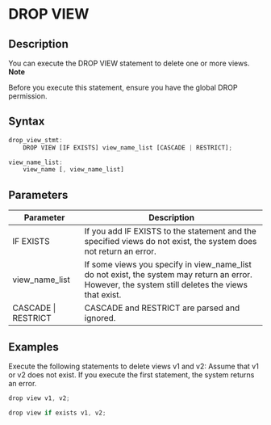 DROP VIEW 
==============================



Description 
--------------------

You can execute the DROP VIEW statement to delete one or more views.
**Note**



Before you execute this statement, ensure you have the global DROP permission.

Syntax 
---------------

```javascript
drop_view_stmt:
    DROP VIEW [IF EXISTS] view_name_list [CASCADE | RESTRICT];

view_name_list:
    view_name [, view_name_list]
```



Parameters 
-------------------



|    **Parameter**    |                                                                          **Description**                                                                          |
|---------------------|-------------------------------------------------------------------------------------------------------------------------------------------------------------------|
| IF EXISTS           | If you add IF EXISTS to the statement and the specified views do not exist, the system does not return an error.                                                  |
| view_name_list      | If some views you specify in view_name_list do not exist, the system may return an error. However, the system still deletes the views that exist. |
| CASCADE \| RESTRICT | CASCADE and RESTRICT are parsed and ignored.                                                                                                                      |



Examples 
-----------------

Execute the following statements to delete views v1 and v2: Assume that v1 or v2 does not exist. If you execute the first statement, the system returns an error.

```javascript
drop view v1, v2;

drop view if exists v1, v2;
```









